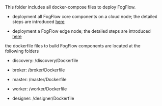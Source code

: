 This folder includes all docker-compose files to deploy FogFlow. 

- deployment all FogFlow core components on a cloud node; the detailed steps are introduced [here](https://fogflow.readthedocs.io/en/latest/setup.html)

- deployment a FogFlow edge node; the detailed steps are introduced [here](https://fogflow.readthedocs.io/en/latest/edge.html)

the dockerfile files to build FogFlow components are located at the following folders

- discovery: /discovery/Dockerfile
	
- broker: /broker/Dockerfile
	
- master: /master/Dockerfile
	
- worker: /worker/Dockerfile
	
- designer: /designer/Dockerfile

